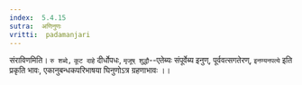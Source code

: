 ```yaml
---
index:  5.4.15
sutra:  अणिनुणः
vritti:  padamanjari
---
```


संराविणमिति। `रु शब्दे,` `कूट दाहे` दीर्धोपधः, `मृजूष् शुद्धौ`--एतेब्यः संपूर्वेब्य इनुण्, पूर्ववत्सगतेरण्, `इनण्यनपत्ये` इति प्रकृति भावः, एकानुबन्धकपरिभाषया घिनुणोऽत्र ग्रहणाभावः ।।

